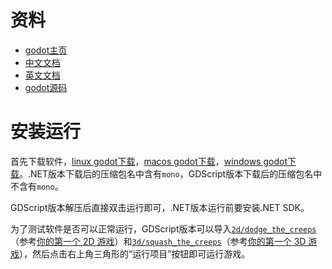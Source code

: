 # 资料

- [godot主页](https://godotengine.org/)
- [中文文档](https://docs.godotengine.org/zh-cn/4.x/)
- [英文文档](https://docs.godotengine.org/en/stable/)
- [godot源码](https://github.com/godotengine/godot)

# 安装运行

首先下载软件，[linux godot下载](https://godotengine.org/download/linux/)，[macos godot下载](https://godotengine.org/download/macos/)，[windows godot下载](https://godotengine.org/download/windows/)。.NET版本下载后的压缩包名中含有`mono`，GDScript版本下载后的压缩包名中不含有`mono`。

GDScript版本解压后直接双击运行即可，.NET版本运行前要安装.NET SDK。

为了测试软件是否可以正常运行，GDScript版本可以导入[`2d/dodge_the_creeps`](https://github.com/godotengine/godot-demo-projects/blob/master/2d/dodge_the_creeps/project.godot)（参考[你的第一个 2D 游戏](https://docs.godotengine.org/zh-cn/4.x/getting_started/first_2d_game/index.html)）和[`3d/squash_the_creeps`](https://github.com/godotengine/godot-demo-projects/blob/master/3d/squash_the_creeps/project.godot)（参考[你的第一个 3D 游戏](https://docs.godotengine.org/zh-cn/4.x/getting_started/first_3d_game/index.html)），然后点击右上角三角形的“运行项目”按钮即可运行游戏。

